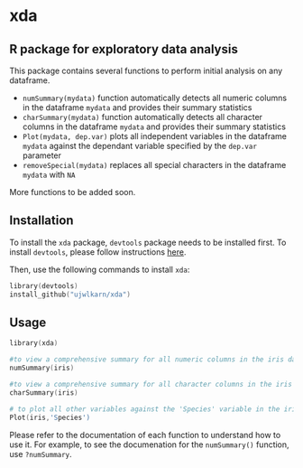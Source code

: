# xda
R package for exploratory data analysis
---------------------------------------

This package contains several functions to perform initial analysis on any dataframe. 

- `numSummary(mydata)` function automatically detects all numeric columns in the dataframe `mydata` and provides their summary statistics 
- `charSummary(mydata)` function automatically detects all character columns in the dataframe `mydata` and provides their summary statistics 
- `Plot(mydata, dep.var)` plots all independent variables in the dataframe `mydata` against the dependant variable specified by the `dep.var` parameter 
- `removeSpecial(mydata)` replaces all special characters in the dataframe `mydata` with `NA` 

More functions to be added soon.

Installation
------------
To install the `xda` package, `devtools` package needs to be installed first. To install `devtools`, please follow instructions [here](https://github.com/hadley/devtools).

Then, use the following commands to install `xda`:

```s
library(devtools)
install_github("ujwlkarn/xda")
```

Usage
-----
```s
library(xda)

#to view a comprehensive summary for all numeric columns in the iris dataset
numSummary(iris)

#to view a comprehensive summary for all character columns in the iris dataset
charSummary(iris)

# to plot all other variables against the 'Species' variable in the iris dataset
Plot(iris,'Species')
```
Please refer to the documentation of each function to understand how to use it. 
For example, to see the documenation for the `numSummary()` function, use `?numSummary`.

